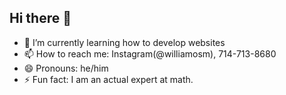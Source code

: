 ## Hi there 👋

- 🌱 I’m currently learning how to develop websites
- 📫 How to reach me: Instagram(@williamosm), 714-713-8680
- 😄 Pronouns: he/him
- ⚡ Fun fact: I am an actual expert at math.
